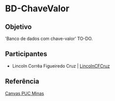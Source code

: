 # BD-ChaveValor

## Objetivo
'Banco de dados com chave-valor' TO-DO. 

## Participantes
 - Lincoln Corrêa Figueiredo Cruz | [LincolnCFCruz](https://github.com/LincolnCFCruz)

## Referência
[Canvas PUC Minas](https://pucminas.instructure.com/courses/82665/files/4326007?module_item_id=1771382)
